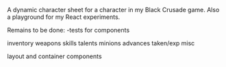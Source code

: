 A dynamic character sheet for a character in my Black Crusade game. Also a playground for my React experiments.

Remains to be done:
 -tests for components

inventory
weapons
skills
talents
minions
advances taken/exp
misc

layout and container components
